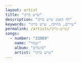 ```yaml
---
layout: artist
title: "שייע ברקו"
description: "דף האמן שייע ברקו"
keywords: "שירים, מוזיקה, שייע ברקו"
permalink: /artists/שייע-ברקו/
songs:
  - number: "33069"
    name: "יעמוד"
    album: "סינגלים"
    artist: "שייע ברקו"
---
```

